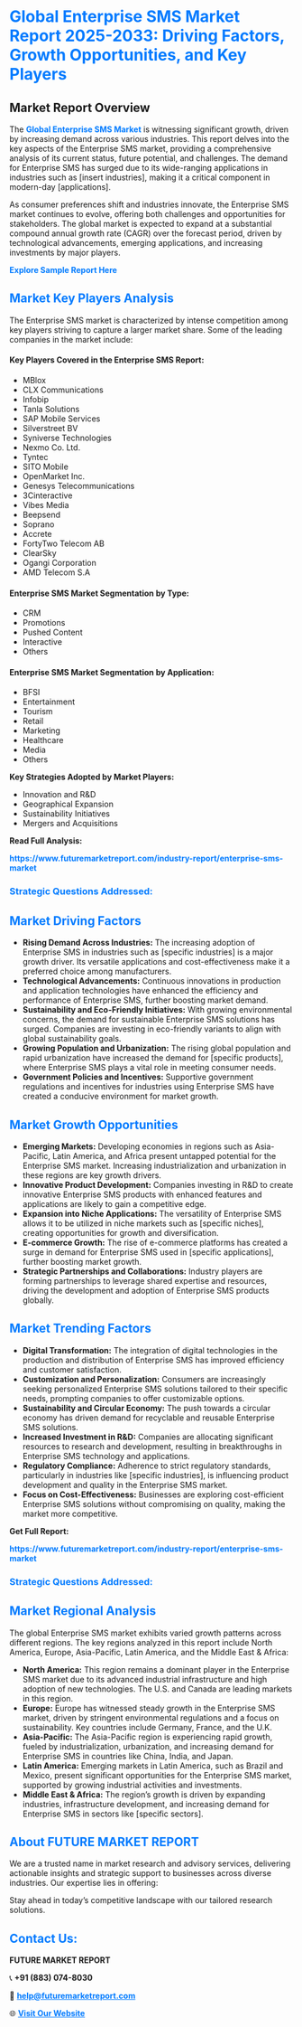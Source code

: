<h1 style="color: #007BFF;">Global Enterprise SMS Market Report 2025-2033: Driving Factors, Growth Opportunities, and Key Players</h1>

<section id="overview">
<h2>Market Report Overview</h2>
<p>The <a href="https://www.futuremarketreport.com/industry-report/enterprise-sms-market" style="color: #007BFF; text-decoration: none;"><strong>Global Enterprise SMS Market</strong></a> is witnessing significant growth, driven by increasing demand across various industries. This report delves into the key aspects of the Enterprise SMS market, providing a comprehensive analysis of its current status, future potential, and challenges. The demand for Enterprise SMS has surged due to its wide-ranging applications in industries such as [insert industries], making it a critical component in modern-day [applications].</p>
<p>As consumer preferences shift and industries innovate, the Enterprise SMS market continues to evolve, offering both challenges and opportunities for stakeholders. The global market is expected to expand at a substantial compound annual growth rate (CAGR) over the forecast period, driven by technological advancements, emerging applications, and increasing investments by major players.</p>
</section>

<section id="overview">
<p><a href="https://www.futuremarketreport.com/request-sample/reportId=42874" style="color: #007BFF; text-decoration: none;"><strong>Explore Sample Report Here</strong></a></p>
</section>

<section id="key-players">
<h2 style="color: #007BFF;">Market Key Players Analysis</h2>
<p>The Enterprise SMS market is characterized by intense competition among key players striving to capture a larger market share. Some of the leading companies in the market include:</p>
<h4>Key Players Covered in the Enterprise SMS Report:</h4>
<ul><li>MBlox</li><li>CLX Communications</li><li>Infobip</li><li>Tanla Solutions</li><li>SAP Mobile Services</li><li>Silverstreet BV</li><li>Syniverse Technologies</li><li>Nexmo Co. Ltd.</li><li>Tyntec</li><li>SITO Mobile</li><li>OpenMarket Inc.</li><li>Genesys Telecommunications</li><li>3Cinteractive</li><li>Vibes Media</li><li>Beepsend</li><li>Soprano</li><li>Accrete</li><li>FortyTwo Telecom AB</li><li>ClearSky</li><li>Ogangi Corporation</li><li>AMD Telecom S.A</li></ul>
<h4>Enterprise SMS Market Segmentation by Type:</h4>
<ul><li>CRM</li><li>Promotions</li><li>Pushed Content</li><li>Interactive</li><li>Others</li></ul>

<h4>Enterprise SMS Market Segmentation by Application:</h4>
<ul><li>BFSI</li><li>Entertainment</li><li>Tourism</li><li>Retail</li><li>Marketing</li><li>Healthcare</li><li>Media</li><li>Others</li></ul>
<p><strong>Key Strategies Adopted by Market Players:</strong></p>
<ul>
<li>Innovation and R&D</li>
<li>Geographical Expansion</li>
<li>Sustainability Initiatives</li>
<li>Mergers and Acquisitions</li>
</ul>
</section>

<section>
<p><strong>Read Full Analysis: </strong></p><a href="https://www.futuremarketreport.com/industry-report/enterprise-sms-market" style="color: #007BFF; text-decoration: none;"><strong>https://www.futuremarketreport.com/industry-report/enterprise-sms-market</strong></a>
<h3 style="color: #007BFF;">Strategic Questions Addressed:</h3>
</section>

<section id="driving-factors">
<h2 style="color: #007BFF;">Market Driving Factors</h2>
<ul>
<li><strong>Rising Demand Across Industries:</strong> The increasing adoption of Enterprise SMS in industries such as [specific industries] is a major growth driver. Its versatile applications and cost-effectiveness make it a preferred choice among manufacturers.</li>
<li><strong>Technological Advancements:</strong> Continuous innovations in production and application technologies have enhanced the efficiency and performance of Enterprise SMS, further boosting market demand.</li>
<li><strong>Sustainability and Eco-Friendly Initiatives:</strong> With growing environmental concerns, the demand for sustainable Enterprise SMS solutions has surged. Companies are investing in eco-friendly variants to align with global sustainability goals.</li>
<li><strong>Growing Population and Urbanization:</strong> The rising global population and rapid urbanization have increased the demand for [specific products], where Enterprise SMS plays a vital role in meeting consumer needs.</li>
<li><strong>Government Policies and Incentives:</strong> Supportive government regulations and incentives for industries using Enterprise SMS have created a conducive environment for market growth.</li>
</ul>
</section>

<section id="growth-opportunities">
<h2 style="color: #007BFF;">Market Growth Opportunities</h2>
<ul>
<li><strong>Emerging Markets:</strong> Developing economies in regions such as Asia-Pacific, Latin America, and Africa present untapped potential for the Enterprise SMS market. Increasing industrialization and urbanization in these regions are key growth drivers.</li>
<li><strong>Innovative Product Development:</strong> Companies investing in R&D to create innovative Enterprise SMS products with enhanced features and applications are likely to gain a competitive edge.</li>
<li><strong>Expansion into Niche Applications:</strong> The versatility of Enterprise SMS allows it to be utilized in niche markets such as [specific niches], creating opportunities for growth and diversification.</li>
<li><strong>E-commerce Growth:</strong> The rise of e-commerce platforms has created a surge in demand for Enterprise SMS used in [specific applications], further boosting market growth.</li>
<li><strong>Strategic Partnerships and Collaborations:</strong> Industry players are forming partnerships to leverage shared expertise and resources, driving the development and adoption of Enterprise SMS products globally.</li>
</ul>
</section>

<section id="trending-factors">
<h2 style="color: #007BFF;">Market Trending Factors</h2>
<ul>
<li><strong>Digital Transformation:</strong> The integration of digital technologies in the production and distribution of Enterprise SMS has improved efficiency and customer satisfaction.</li>
<li><strong>Customization and Personalization:</strong> Consumers are increasingly seeking personalized Enterprise SMS solutions tailored to their specific needs, prompting companies to offer customizable options.</li>
<li><strong>Sustainability and Circular Economy:</strong> The push towards a circular economy has driven demand for recyclable and reusable Enterprise SMS solutions.</li>
<li><strong>Increased Investment in R&D:</strong> Companies are allocating significant resources to research and development, resulting in breakthroughs in Enterprise SMS technology and applications.</li>
<li><strong>Regulatory Compliance:</strong> Adherence to strict regulatory standards, particularly in industries like [specific industries], is influencing product development and quality in the Enterprise SMS market.</li>
<li><strong>Focus on Cost-Effectiveness:</strong> Businesses are exploring cost-efficient Enterprise SMS solutions without compromising on quality, making the market more competitive.</li>
</ul>
</section>

<section>
<p><strong>Get Full Report: </strong></p><a href="https://www.futuremarketreport.com/industry-report/enterprise-sms-market" style="color: #007BFF; text-decoration: none;"><strong>https://www.futuremarketreport.com/industry-report/enterprise-sms-market</strong></a>
<h3 style="color: #007BFF;">Strategic Questions Addressed:</h3>
</section>


<section id="regional-analysis">
<h2 style="color: #007BFF;">Market Regional Analysis</h2>
<p>The global Enterprise SMS market exhibits varied growth patterns across different regions. The key regions analyzed in this report include North America, Europe, Asia-Pacific, Latin America, and the Middle East & Africa:</p>
<ul>
<li><strong>North America:</strong> This region remains a dominant player in the Enterprise SMS market due to its advanced industrial infrastructure and high adoption of new technologies. The U.S. and Canada are leading markets in this region.</li>
<li><strong>Europe:</strong> Europe has witnessed steady growth in the Enterprise SMS market, driven by stringent environmental regulations and a focus on sustainability. Key countries include Germany, France, and the U.K.</li>
<li><strong>Asia-Pacific:</strong> The Asia-Pacific region is experiencing rapid growth, fueled by industrialization, urbanization, and increasing demand for Enterprise SMS in countries like China, India, and Japan.</li>
<li><strong>Latin America:</strong> Emerging markets in Latin America, such as Brazil and Mexico, present significant opportunities for the Enterprise SMS market, supported by growing industrial activities and investments.</li>
<li><strong>Middle East & Africa:</strong> The region’s growth is driven by expanding industries, infrastructure development, and increasing demand for Enterprise SMS in sectors like [specific sectors].</li>
</ul>
</section>

<footer>
<h2 style="color: #007BFF;">About FUTURE MARKET REPORT</h2>
<p>We are a trusted name in market research and advisory services, delivering actionable insights and strategic support to businesses across diverse industries. Our expertise lies in offering:</p>

<p>Stay ahead in today’s competitive landscape with our tailored research solutions.</p>

<h2 style="color: #007BFF;">Contact Us:</h2>
<p><strong>FUTURE MARKET REPORT</strong></p>
<p>📞 <strong>+91 (883) 074-8030</strong></p>
<p>📧 <strong><a href="mailto:help@futuremarketreport.com" style="color: #007BFF;">help@futuremarketreport.com</a></strong></p>
<p>🌐 <strong><a href="https://www.futuremarketreport.com/" style="color: #007BFF;">Visit Our Website</a></strong></p>
</footer>